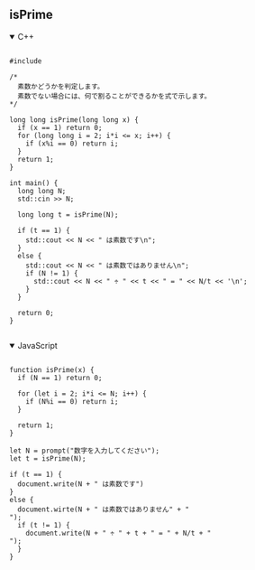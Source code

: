## isPrime

<details open>
<summary>C++</summary>

<pre><code class="language-cpp">
#include <iostream>

/*
  素数かどうかを判定します。
  素数でない場合には、何で割ることができるかを式で示します。
*/

long long isPrime(long long x) {
  if (x == 1) return 0;
  for (long long i = 2; i*i <= x; i++) {
    if (x%i == 0) return i;
  }
  return 1;
}

int main() {
  long long N;
  std::cin >> N;

  long long t = isPrime(N);

  if (t == 1) {
    std::cout << N << " は素数です\n";
  }
  else {
    std::cout << N << " は素数ではありません\n";
    if (N != 1) {
      std::cout << N << " ÷ " << t << " = " << N/t << '\n';
    }
  }

  return 0;
}

</code></pre>

</details>

<details open>
<summary>JavaScript</summary>

<pre><code class="language-javascript">
function isPrime(x) {
  if (N == 1) return 0;

  for (let i = 2; i*i <= N; i++) {
    if (N%i == 0) return i;
  }

  return 1;
}

let N = prompt("数字を入力してください");
let t = isPrime(N);

if (t == 1) {
  document.write(N + " は素数です")
}
else {
  document.wirte(N + " は素数ではありません" + "<br>");
  if (t != 1) {
    document.write(N + " ÷ " + t + " = " + N/t + "<br>");
  }
}
</code></pre>

</details>

<style>#ccby4 { display: none; }</style>

